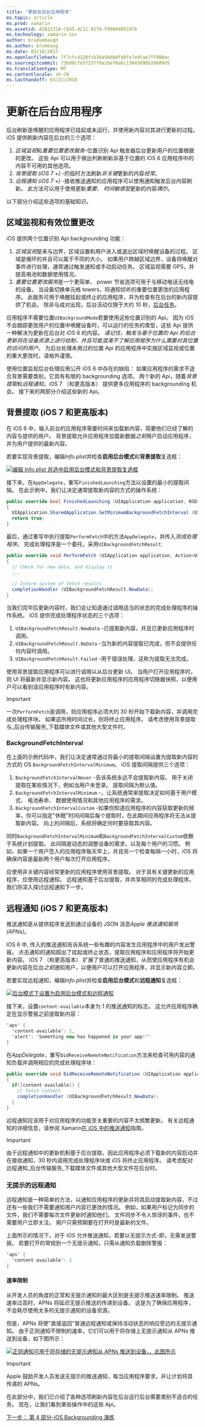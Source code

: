 ```yaml
---
title: "更新在后台应用程序"
ms.topic: article
ms.prod: xamarin
ms.assetid: A2B2231A-C045-4C11-8176-F9966485197A
ms.technology: xamarin-ios
author: bradumbaugh
ms.author: brumbaug
ms.date: 03/18/2017
ms.openlocfilehash: 7f7cfcd320fcb38a9b08dfd8fe7e0fae7ff808ec
ms.sourcegitcommit: 73bd0c7e5f237f0a1be70a6c1384309bb26609d5
ms.translationtype: MT
ms.contentlocale: zh-CN
ms.lasthandoff: 03/22/2018
---
```

# <a name="updating-an-application-in-the-background"></a>更新在后台应用程序

后台刷新是唤醒的应用程序已挂起或未运行，并使用新内容对其进行更新的过程。 iOS 提供刷新内容在后台的三个选项：

1.  *区域监视*和*重要位置更改服务*-位置识别 Api 触发器后台更新用户的位置根据的更改。 这些 Api 可以用于做出判断刷新非基于位置的 iOS 6 应用程序中的内容不可用的其他选项。
1.  *背景提取 (iOS 7 +)* -的临时方法刷新*非关键*更新的内容*经常*。
1.  *远程通知 (iOS 7 +)* -接收推送通知的应用程序可以使用通知触发后台内容刷新。 此方法可以用于使用更新*重要、 时间敏感型*更新的内容*偶尔*。


以下部分介绍这些选项的基础知识。

## <a name="region-monitoring-and-significant-location-changes"></a>区域监视和有效位置更改

iOS 提供两个位置识别 Api backgrounding 功能：

1.  *区域监视*是来与边界，区域设置和用户进入或退出区域时唤醒设备的过程。 区域是循环的并且可以属于不同的大小。 如果用户跨越区域边界，设备将唤醒对事件进行处理，通常通过触发通知或手动启动任务。 区域监视需要 GPS，并提高电池和数据使用情况。
1.  *重要位置更改服务*是一个更简单、 power 节省选项可用于与移动电话无线电的设备。 当设备切换单元格 towers，将通知侦听的重要位置更改的应用程序。 此服务可用于唤醒挂起或终止的应用程序，并为检查有在后台的新内容提供了机会。 除非与成对出现，后台活动仅限于大约 10 秒，[后台任务](~/ios/app-fundamentals/backgrounding/ios-backgrounding-techniques/ios-backgrounding-with-tasks.md)。


应用程序不需要位置`UIBackgroundMode`若要使用这些位置识别的 Api。 因为 iOS 不会跟踪更改用户的位置中唤醒设备时，可以运行的任务的类型，这些 Api 提供一种解决为更新在后台对 iOS 6 的内容。 *请记住，触发与基于位置的 Api 的后台更新将在设备资源上进行绘制，并且可能混淆不了解应用程序为什么需要对其位置的访问的用户*。 为后台处理未用过的位置 Api 的应用程序中实施区域监视或位置的重大更改时，请格外谨慎。

使用位置监视后台处理应用公开 iOS 6 中存在的缺陷： 如果应用程序的需求不适合背景需要类别，它具有有限的 backgrounding 选项。 两个新的 Api，随着*背景提取*和*远程通知*，iOS 7 （和更高版本） 提供更多应用程序的 backgrounding 机会。 接下来的两部分介绍这些新的 Api。

<a name="background_fetch" />

## <a name="background-fetch-ios-7-and-greater"></a>背景提取 (iOS 7 和更高版本)

在 iOS 6 中，输入前台的应用程序需要时间来加载新内容，简要他们已经了解的内容与提供的用户。 背景提取允许应用程序加载新数据*之前*用户启动应用程序，并为用户提供的最新内容。

若要实现背景提取，编辑*Info.plist*并检查**启用后台模式**和**背景提取**复选框：

 [![](updating-an-application-in-the-background-images/fetch.png "编辑 Info.plist 并选中启用后台模式和背景提取复选框")](updating-an-application-in-the-background-images/fetch.png#lightbox)

接下来，在`AppDelegate`，重写`FinishedLaunching`方法以设置的最小的提取间隔。 在此示例中，我们让决定通常提取新内容的方式的操作系统：

```csharp
public override bool FinishedLaunching (UIApplication application, NSDictionary launchOptions)
{
  UIApplication.SharedApplication.SetMinimumBackgroundFetchInterval (UIApplication.BackgroundFetchIntervalMinimum);
  return true;
}
```

最后，通过重写中执行提取`PerformFetch`中的方法`AppDelegate`，并传入*完成处理程序*。 完成处理程序是一个委托，采用`UIBackgroundFetchResult`:

```csharp
public override void PerformFetch (UIApplication application, Action<UIBackgroundFetchResult> completionHandler)
{
  // Check for new data, and display it
  ...
  
  // Inform system of fetch results
  completionHandler (UIBackgroundFetchResult.NewData);
}
```

当我们完毕后更新内容时，我们会让知道通过调用适当的状态的完成处理程序的操作系统。 iOS 提供完成处理程序状态的三个选项：

1.  `UIBackgroundFetchResult.NewData` -已提取新内容，并且已更新应用程序时调用。
1.  `UIBackgroundFetchResult.NoData` -当为新的内容提取已完成，但不会提供任何内容时调用。
1.  `UIBackgroundFetchResult.Failed` -用于错误处理，这称为提取无法完成。


使用背景提取应用程序可以进行调用以从后台更新 UI。 当用户打开应用程序时，则 UI 将最新并显示新内容。 这也将更新应用程序的应用程序切换器快照，以便用户可以看到该应用程序时有新内容。

> [!IMPORTANT]
> 一次`PerformFetch`是调用，则应用程序必须大约 30 秒开始下载新内容，并调用完成处理程序块。 如果这所用时间过长，则将终止应用程序。 请考虑使用背景提取与_后台传输服务_下载媒体文件或其他大型文件时。


### <a name="backgroundfetchinterval"></a>BackgroundFetchInterval

在上面的示例代码中，我们让决定通常通过将最小的提取间隔设置为提取新内容的方式的 OS `BackgroundFetchIntervalMinimum`。 iOS 提取间隔提供三个选项：

1.  `BackgroundFetchIntervalNever` -告诉系统永远不会提取新内容。 用于关闭提取在某些情况下，例如当用户未登录。 提取间隔为默认值。 
1.  `BackgroundFetchIntervalMinimum` -，让系统通常来提取决定如何基于用户模式、 电池寿命、 数据使用情况和其他应用程序的需求。
1.  `BackgroundFetchIntervalCustom` -如果你知道应用程序的内容获取更新的频率，你可以指定"休眠"时间间隔后每个提取时，在此期间应用程序将无法从提取新内容。 向上的间隔后，系统将确定何时要获取其内容。


同时`BackgroundFetchIntervalMinimum`和`BackgroundFetchIntervalCustom`依赖于系统计划提取。 此间隔是动态的调整设备的需求，以及每个用户的习惯。 例如，如果一个用户签入的应用程序每天早上，并且另一个检查每隔一小时，iOS 将确保内容是最新两个用户每次打开应用程序。

应使用非关键内容经常更新的应用程序使用背景提取。 对于具有关键更新的应用程序，应使用远程通知。 远程通知基于后台提取，并共享相同的完成处理程序。 我们将深入探讨远程通知下一步。

 <a name="remote_notifications" />


## <a name="remote-notifications-ios-7-and-greater"></a>远程通知 (iOS 7 和更高版本)

推送通知是从提供程序发送到通过设备的 JSON 消息*Apple 推送通知服务 (APNs)*。

IOS 6 中, 传入的推送通知告诉系统一些有趣的内容发生应用程序中的用户发出警报。 点击通知的通知超出了挂起或终止状态，提取应用程序和应用程序将开始更新内容。 iOS 7 （和更高版本） 扩展了普通的推送通知，从而使应用程序有机会更新内容在后台*之前*通知用户，以便用户可以打开应用程序，并显示新内容立即。

若要实现远程通知，编辑*Info.plist*并检查**启用后台模式**和**远程通知**复选框：

 [![](updating-an-application-in-the-background-images/remote.png "后台模式下设置为启用后台模式和远程通知")](updating-an-application-in-the-background-images/remote.png#lightbox)

接下来，设置`content-available`本身为 1 的推送通知的标志。 这允许应用程序确定在显示警报之前提取新内容：

```csharp
'aps' {
  'content-available': 1,
  'alert': 'Something new has happened in your app!''
}
```

在*AppDelegate*，重写`DidReceiveRemoteNotification`方法来检查可用内容的通知负载并调用相应的完成处理程序块：

```csharp
public override void DidReceiveRemoteNotification (UIApplication application, NSDictionary userInfo, Action<UIBackgroundFetchResult> completionHandler)
{
  if([content-available]) {
    // fetch content
    completionHandler (UIBackgroundFetchResult.NewData);
  }
}
```

远程通知应该用于对应用程序的功能至关重要的内容不太频繁更新。 有关远程通知的详细信息，请参阅 Xamarin[在 iOS 中的推送通知](~/ios/platform/user-notifications/deprecated/remote-notifications-in-ios.md)指南。

> [!IMPORTANT]
> 由于远程通知中的更新机制基于后台提取，因此应用程序必须下载新的内容启动并在接收通知，30 秒内调用完成处理程序块或 iOS 将终止应用程序。 请考虑配对远程通知_后台传输服务_下载媒体文件或其他大型文件在后台时。


### <a name="silent-remote-notifications"></a>无提示的远程通知

远程通知是一种简单的方法，以通知应用程序的更新并将其启动提取新内容，不过还有一些我们不需要通知用户内容已更改的情况。 例如，如果用户标记为同步的文件，我们不需要每次文件更新时通知他们。 文件同步不令人惊讶的事件，也不需要用户立即关注。 用户只需预期要在打开时是最新的文件。

上面所示的情况下，对于 iOS 允许推送通知，若要以无提示方式-即，无需发送警报。 若要打开的常规到一个无提示通知，只需从通知负载删除警报：

```csharp
'aps' {
  'content-available': 1
}
```

#### <a name="rate-limits"></a>速率限制

从开发人员的角度的正常和无提示通知的最大区别是无提示推送速率限制。 推送速率过高时，APNs 将延迟无提示推送的传递到设备。 这是为了确保应用程序，不会耗尽使用太多的无提示通知的设备资源。

但是，APNs 将使"直接返回"普通远程通知或保持活动状态的响应旁边的无提示通知。 由于正则通知不限制的速率，它们可以用于将存储上无提示通知从 APNs 推送到设备，如下图所示：

 [![](updating-an-application-in-the-background-images/silent.png "正则通知可用于将存储的无提示通知从 APNs 推送到设备，，此图所示")](updating-an-application-in-the-background-images/silent.png#lightbox)

> [!IMPORTANT]
> Apple 鼓励开发人员发送无提示的推送通知，每当应用程序要求，并让计划将其传递的 APNs。


在此部分中，我们已介绍了各种选项刷新内容在后台运行后台需要类别不适合的任务。 现在，让我们看到某些操作中的这些 Api。

 [下一步： 第 4 部分-iOS Backgrounding 演练](~/ios/app-fundamentals/backgrounding/ios-backgrounding-walkthroughs/index.md)

